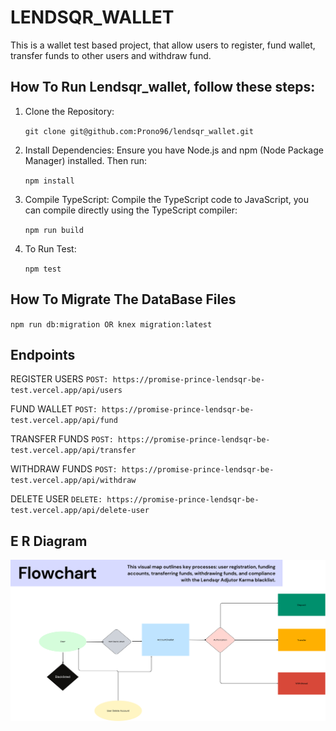 # LENDSQR_WALLET

This is a wallet test based project, that allow users to register, fund wallet, transfer funds to other users 
and withdraw fund.

## How To Run Lendsqr_wallet, follow these steps:

1. Clone the Repository:
   
   `git clone git@github.com:Prono96/lendsqr_wallet.git`

2. Install Dependencies:
Ensure you have Node.js and npm (Node Package Manager) installed. Then run:

   `npm install`

3. Compile TypeScript:
Compile the TypeScript code to JavaScript, you can compile directly using the TypeScript compiler:

   `npm run build`

4. To Run Test:

   `npm test`



## How To Migrate The DataBase Files

   `npm run db:migration OR knex migration:latest`


## Endpoints
REGISTER USERS
`POST: https://promise-prince-lendsqr-be-test.vercel.app/api/users`

FUND WALLET
`POST: https://promise-prince-lendsqr-be-test.vercel.app/api/fund`

TRANSFER FUNDS
`POST: https://promise-prince-lendsqr-be-test.vercel.app/api/transfer`

WITHDRAW FUNDS
`POST: https://promise-prince-lendsqr-be-test.vercel.app/api/withdraw`

DELETE USER
`DELETE: https://promise-prince-lendsqr-be-test.vercel.app/api/delete-user`



## E R Diagram

![ERD](https://github.com/Prono96/lendsqr_wallet/blob/main/Start%20(1).png)

   
